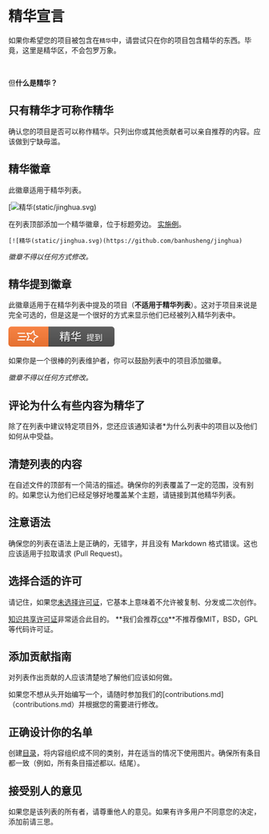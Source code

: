 # 精华宣言

如果你希望您的项目被包含在`精华`中，请尝试只在你的项目包含精华的东西。毕竟，这里是精华区，不会包罗万象。

<br/>

但**什么是精华？**

## 只有精华才可称作精华

确认您的项目是否可以称作精华。只列出你或其他贡献者可以亲自推荐的内容。应该做到宁缺毋滥。

## 精华徽章

此徽章适用于精华列表。

[![精华(static/jinghua.svg)](https://github.com/banhusheng/jinghua)

在列表顶部添加一个精华徽章，位于标题旁边。 [实施例](https://github.com/banhusheng/jinghua)。

```MD
[![精华(static/jinghua.svg)(https://github.com/banhusheng/jinghua)
```

*徽章不得以任何方式修改。*

## 精华提到徽章

此徽章适用于在精华列表中提及的项目（**不适用于精华列表**）。这对于项目来说是完全可选的，但是这是一个很好的方式来显示他们已经被列入精华列表中。

[![精华](static/jinghua_mentioned.svg)](https://github.com/banhusheng/jinghua)


如果你是一个很棒的列表维护者，你可以鼓励列表中的项目添加徽章。

*徽章不得以任何方式修改。*

## 评论为什么有些内容为精华了

除了在列表中建议特定项目外，您还应该通知读者*为什么列表中的项目以及他们如何从中受益。

## 清楚列表的内容

在自述文件的顶部有一个简洁的描述。确保你的列表覆盖了一定的范围，没有别的。如果您认为他们已经足够好地覆盖某个主题，请链接到其他精华列表。

## 注意语法

确保您的列表在语法上是正确的，无错字，并且没有 Markdown 格式错误。这也应该适用于拉取请求 (Pull Request)。

## 选择合适的许可

请记住，如果您[未选择许可证](http://choosealicense.com/no-license/)，它基本上意味着不允许被复制、分发或二次创作。

[知识共享许可证](https://creativecommons.org)非常适合此目的。 **我们会推荐[`CC0`](https://creativecommons.org/publicdomain/zero/1.0/)**不推荐像MIT，BSD，GPL等代码许可证。

## 添加贡献指南
对列表作出贡献的人应该清楚地了解他们应该如何做。

如果您不想从头开始编写一个，请随时参加我们的[contributions.md]（contributions.md）并根据您的需要进行修改。

## 正确设计你的名单

创建[目录](https://github.com/sindresorhus/stuff/blob/master/toc-generators.md)，将内容组织成不同的类别，并在适当的情况下使用图片。确保所有条目都一致（例如，所有条目描述都以`。`结尾）。

## 接受别人的意见
如果您是该列表的所有者，请尊重他人的意见。如果有许多用户不同意您的决定，添加前请三思。
